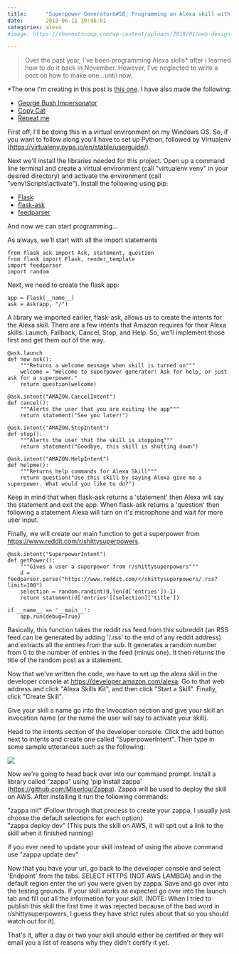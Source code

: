 ```yaml
---
title:      "Superpower Generator&#58; Programming an Alexa skill with Reddit RSS Feeds"
date:       2018-06-11 19:46:01
categories: alexa
#image: https://thenextscoop.com/wp-content/uploads/2019/01/web-design-2019.jpg

---
```

> Over the past year, I've been programming Alexa skills* after I learned how to do it back in November. However, I've neglected to write a post on how to make one...until now.

*The one I'm creating in this post is [this one](https://www.amazon.com/Tom-Casavant-Superpower-Generator/dp/B07D9WG59C/ref=sr_1_2?ie=UTF8&qid=1528743025&sr=8-2&keywords=superpower+generator&dpID=5146tPtAcML&preST=_SY300_p;dp=srch "this one"). I have also made the following:

  * [George Bush Impersonator](https://www.amazon.com/Tom-Casavant-George-Bush-Impersonator/dp/B077SRD5DG/ref=sr_1_1?ie=UTF8&qid=1528743281&sr=8-1&keywords=george+bush+impersonator&dpID=71ntOVP0d7L&preST=_SY300_QL70_&dpSrc=srch)
  * [Copy Cat](https://www.amazon.com/Tom-Casavant-Copy-Cat/dp/B075845HH8/ref=sr_1_3?s=digital-skills&ie=UTF8&qid=1528743321&sr=1-3&keywords=copycat&dpID=51TFkslzR%252BL&preST=_SY300_QL70_&dpSrc=srch)
  * [Repeat me](https://www.amazon.com/Tom-Casavant-Repeat-Me/dp/B076YJ8TBT/ref=sr_1_8?s=digital-skills&ie=UTF8&qid=1528743366&sr=1-8&keywords=repeat+me)



First off, I'll be doing this in a virtual environment on my Windows OS. So, if you want to follow along you'll have to set up Python, followed by Virtualenv (<https://virtualenv.pypa.io/en/stable/userguide/>).

Next we'll install the libraries needed for this project. Open up a command line terminal and create a virtual environment (call "virtualenv venv" in your desired directory) and activate the environment (call "venv\Scripts\activate"). Install the following using pip:

  * [Flask](http://flask.pocoo.org)
  * [flask-ask](https://flask-ask.readthedocs.io/en/latest/)
  * [feedparser](https://pythonhosted.org/feedparser/)



And now we can start programming...

As always, we'll start with all the import statements
    
    
    from flask_ask import Ask, statement, question
    from flask import Flask, render_template
    import feedparser
    import random
    

Next, we need to create the flask app:
    
    
    app = Flask(__name__)
    ask = Ask(app, "/")
    

A library we imported earlier, flask-ask, allows us to create the intents for the Alexa skill. There are a few intents that Amazon requires for their Alexa skills: Launch, Fallback, Cancel, Stop, and Help. So, we'll implement those first and get them out of the way.
    
    
    @ask.launch
    def new_ask():
        """Returns a welcome message when skill is turned on"""
        welcome = "Welcome to superpower generator! Ask for help, or just ask for a superpower."
        return question(welcome)
    
    @ask.intent("AMAZON.CancelIntent")
    def cancel():
        """Alerts the user that you are exiting the app"""
        return statement("See you later!")
    
    @ask.intent("AMAZON.StopIntent")
    def stop():
        """Alerts the user that the skill is stopping"""
        return statement("Goodbye, this skill is shutting down")
    
    @ask.intent("AMAZON.HelpIntent")
    def helpme():
        """Returns help commands for Alexa Skill"""
        return question("Use this skill by saying Alexa give me a superpower. What would you like to do?")
    
    

Keep in mind that when flask-ask returns a 'statement' then Alexa will say the statement and exit the app. When flask-ask returns a 'question' then following a statement Alexa will turn on it's microphone and wait for more user input.

Finally, we will create our main function to get a superpower from <https://www.reddit.com/r/shittysuperpowers>.
    
    
    @ask.intent("SuperpowerIntent")
    def getPower():
        """Gives a user a superpower from r/shittysuperpowers"""
        d = feedparser.parse("https://www.reddit.com/r/shittysuperpowers/.rss?limit=100")
        selection = random.randint(0,len(d['entries'])-1)
        return statement(d['entries'][selection]['title'])
    
    if __name__ == '__main__':
        app.run(debug=True)
    

Basically, this function takes the reddit rss feed from this subreddit (an RSS feed can be generated by adding '/.rss' to the end of any reddit address) and extracts all the entries from the sub. It generates a random number from 0 to the number of entries in the feed (minus one). It then returns the title of the random post as a statement.

Now that we've written the code, we have to set up the alexa skill in the developer console at <https://developer.amazon.com/alexa>. Go to that web address and click "Alexa Skills Kit", and then click "Start a Skill". Finally, click "Create Skill".

Give your skill a name go into the Invocation section and give your skill an invocation name (or the name the user will say to activate your skill).

Head to the intents section of the developer console. Click the add button next to intents and create one called "SuperpowerIntent". Then type in some sample utterances such as the following:

![](http://www.tomcasavant.com/wp-content/uploads/YuPMsym-1.png)

Now we're going to head back over into our command prompt. Install a library called "zappa" using 'pip install zappa' (<https://github.com/Miserlou/Zappa>). Zappa will be used to deploy the skill on AWS. After installing it run the following commands:

"zappa init" (Follow through that process to create your zappa, I usually just choose the default selections for each option)  
"zappa deploy dev" (This puts the skill on AWS, it will spit out a link to the skill when it finished running)

if you ever need to update your skill instead of using the above command use "zappa update dev"

Now that you have your url, go back to the developer console and select 'Endpoint' from the tabs. SELECT HTTPS (NOT AWS LAMBDA) and in the default region enter the url you were given by zappa. Save and go over into the testing grounds. If your skill works as expected go over into the launch tab and fill out all the information for your skill. (NOTE: When I tried to publish this skill the first time it was rejected because of the bad word in r/shittysuperpowers, I guess they have strict rules about that so you should watch out for it).

That's it, after a day or two your skill should either be certified or they will email you a list of reasons why they didn't certify it yet.
